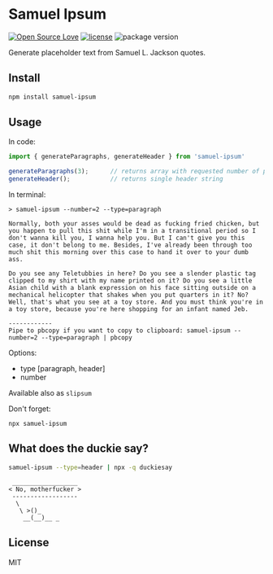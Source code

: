 # Samuel Ipsum
[![Open Source Love](https://badges.frapsoft.com/os/v1/open-source.svg?v=103)](https://github.com/ellerbrock/open-source-badges/)
[![license](https://img.shields.io/github/license/marinko-peso/shamus.svg)](https://github.com/marinko-peso/shamus/blob/master/LICENSE)
![package version](https://img.shields.io/npm/v/samuel-ipsum.svg)

Generate placeholder text from Samuel L. Jackson quotes.

## Install

```sh
npm install samuel-ipsum
```

## Usage

In code:
```js
import { generateParagraphs, generateHeader } from 'samuel-ipsum'

generateParagraphs(3);      // returns array with requested number of paragraphs
generateHeader();           // returns single header string
```

In terminal:
```
> samuel-ipsum --number=2 --type=paragraph

Normally, both your asses would be dead as fucking fried chicken, but you happen to pull this shit while I'm in a transitional period so I don't wanna kill you, I wanna help you. But I can't give you this case, it don't belong to me. Besides, I've already been through too much shit this morning over this case to hand it over to your dumb ass.

Do you see any Teletubbies in here? Do you see a slender plastic tag clipped to my shirt with my name printed on it? Do you see a little Asian child with a blank expression on his face sitting outside on a mechanical helicopter that shakes when you put quarters in it? No? Well, that's what you see at a toy store. And you must think you're in a toy store, because you're here shopping for an infant named Jeb.

------------
Pipe to pbcopy if you want to copy to clipboard: samuel-ipsum --number=2 --type=paragraph | pbcopy
```

Options:
- type [paragraph, header]
- number

Available also as ```slipsum```

Don't forget:
```
npx samuel-ipsum
```

## What does the duckie say?

```sh
samuel-ipsum --type=header | npx -q duckiesay
```
```
 __________________
< No, motherfucker >
 ------------------
  \
   \ >()_
    __(__)__ _
```

## License

MIT
